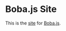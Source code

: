 # Boba.js Site

This is the [site](http://boba.space150.com) for
[Boba.js](https://github.com/space150/boba.js).
